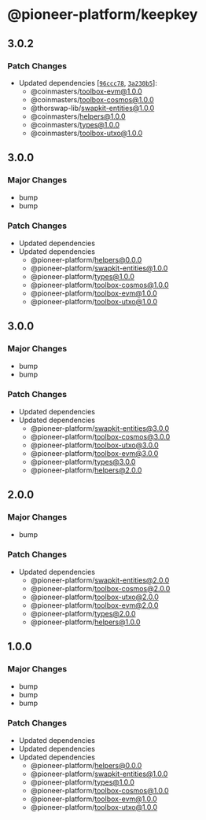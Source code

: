 # @pioneer-platform/keepkey

## 3.0.2

### Patch Changes

- Updated dependencies [[`96ccc78`](https://github.com/thorswap/SwapKit/commit/96ccc7869bd4c6bb99e0ba0a3863d08a08c2fdcd), [`3a230b5`](https://github.com/thorswap/SwapKit/commit/3a230b5265a164d64f29838ceebba5b944fce532)]:
  - @coinmasters/toolbox-evm@1.0.0
  - @coinmasters/toolbox-cosmos@1.0.0
  - @thorswap-lib/swapkit-entities@1.0.0
  - @coinmasters/helpers@1.0.0
  - @coinmasters/types@1.0.0
  - @coinmasters/toolbox-utxo@1.0.0

## 3.0.0

### Major Changes

- bump
- bump

### Patch Changes

- Updated dependencies
- Updated dependencies
  - @pioneer-platform/helpers@0.0.0
  - @pioneer-platform/swapkit-entities@1.0.0
  - @pioneer-platform/types@1.0.0
  - @pioneer-platform/toolbox-cosmos@1.0.0
  - @pioneer-platform/toolbox-evm@1.0.0
  - @pioneer-platform/toolbox-utxo@1.0.0

## 3.0.0

### Major Changes

- bump
- bump

### Patch Changes

- Updated dependencies
- Updated dependencies
  - @pioneer-platform/swapkit-entities@3.0.0
  - @pioneer-platform/toolbox-cosmos@3.0.0
  - @pioneer-platform/toolbox-utxo@3.0.0
  - @pioneer-platform/toolbox-evm@3.0.0
  - @pioneer-platform/types@3.0.0
  - @pioneer-platform/helpers@2.0.0

## 2.0.0

### Major Changes

- bump

### Patch Changes

- Updated dependencies
  - @pioneer-platform/swapkit-entities@2.0.0
  - @pioneer-platform/toolbox-cosmos@2.0.0
  - @pioneer-platform/toolbox-utxo@2.0.0
  - @pioneer-platform/toolbox-evm@2.0.0
  - @pioneer-platform/types@2.0.0
  - @pioneer-platform/helpers@1.0.0

## 1.0.0

### Major Changes

- bump
- bump
- bump

### Patch Changes

- Updated dependencies
- Updated dependencies
- Updated dependencies
  - @pioneer-platform/helpers@0.0.0
  - @pioneer-platform/swapkit-entities@1.0.0
  - @pioneer-platform/types@1.0.0
  - @pioneer-platform/toolbox-cosmos@1.0.0
  - @pioneer-platform/toolbox-evm@1.0.0
  - @pioneer-platform/toolbox-utxo@1.0.0
